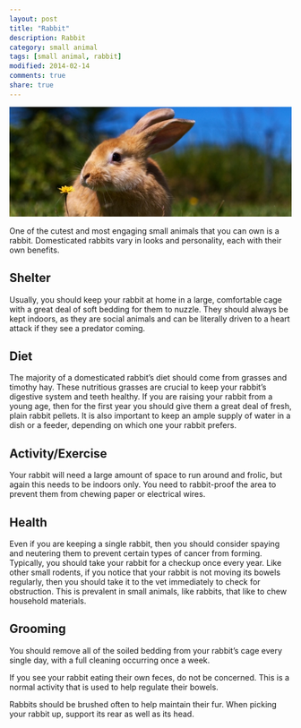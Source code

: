 ```yaml
---
layout: post
title: "Rabbit"
description: Rabbit
category: small animal
tags: [small animal, rabbit]
modified: 2014-02-14
comments: true
share: true
---
```


<img src="images/rabbit-1.jpg" class="img-post">

One of the cutest and most engaging small animals that you can own is a rabbit. Domesticated rabbits vary in looks and personality, 
each with their own benefits. 


## Shelter

Usually, you should keep your rabbit at home in a large, comfortable cage with a great deal of soft bedding for them to 
nuzzle. They should always be kept indoors, as they are social animals and can be literally driven to a heart attack if they see a predator coming.

## Diet

The majority of a domesticated rabbit’s diet should come from grasses and timothy hay. These nutritious grasses are crucial to keep your rabbit’s digestive system and teeth healthy. If you are raising your rabbit from a young age, then for the first year you should give them a great deal of fresh, plain rabbit pellets. It is also important to keep an ample supply of water in a dish or a feeder, depending on which one your rabbit prefers.

## Activity/Exercise

Your rabbit will need a large amount of space to run around and frolic, but again this needs to be indoors only. You need to rabbit-proof the area to prevent them from chewing paper or electrical wires.

## Health

Even if you are keeping a single rabbit, then you should consider spaying and neutering them to prevent certain types of cancer from 
forming. Typically, you should take your rabbit for a checkup once every year. Like other small rodents, if you notice that your rabbit is not moving its bowels regularly, then you should take it to the vet immediately to check for obstruction. This is prevalent in small animals, like rabbits, that like to chew household materials.

## Grooming

You should remove all of the soiled bedding from your rabbit’s cage every single day, with a full cleaning occurring once a week. 

If you see your rabbit eating their own feces, do not be concerned. This is a normal activity that is used to help regulate their bowels.

Rabbits should be brushed often to help maintain their fur. When picking your rabbit up, support its rear as well as its head.
